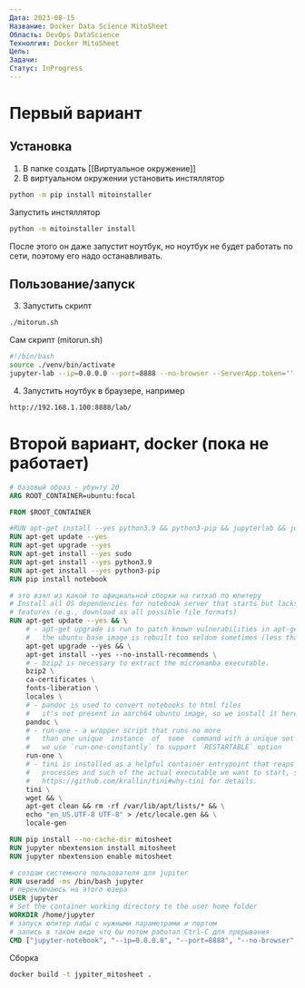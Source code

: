 ```yaml
---
Дата: 2023-08-15
Название: Docker Data Science MitoSheet
Область: DevOps DataScience
Технолгия: Docker MitoSheet
Цель:
Задачи:
Статус: InProgress
---
```

# Первый вариант
## Установка
1. В папке создать [[Виртуальное окружение]]
2. В виртуальном окружении установить инстяллятор

```sh
python -m pip install mitoinstaller
```

Запустить инстяллятор

```sh
python -m mitoinstaller install
```
После этого он даже запустит ноутбук, но ноутбук не будет работать по сети, поэтому его надо останавливать.
## Пользование/запуск
3. Запустить скрипт

```sh
./mitorun.sh
```

Сам скрипт (mitorun.sh)

```sh
#!/bin/bash
source ./venv/bin/activate
jupyter-lab --ip=0.0.0.0 --port=8888 --no-browser --ServerApp.token='' --ServerApp.password='' --ServerApp.allow_origin='*'
```

4. Запустить ноутбук в браузере, например

```sh
http://192.168.1.100:8888/lab/
```

# Второй вариант, docker (пока не работает)
```Dockerfile
# базовый образ - убунту 20
ARG ROOT_CONTAINER=ubuntu:focal

FROM $ROOT_CONTAINER

#RUN apt-get install --yes python3.9 && python3-pip && jupyterlab && jupyterlab && matplotlib && keras
RUN apt-get update --yes
RUN apt-get upgrade --yes
RUN apt-get install --yes sudo
RUN apt-get install --yes python3.9
RUN apt-get install --yes python3-pip
RUN pip install notebook

# это взял из какой то официальной сборки на гитхаб по юпитеру
# Install all OS dependencies for notebook server that starts but lacks all
# features (e.g., download as all possible file formats)
RUN apt-get update --yes && \
    # - apt-get upgrade is run to patch known vulnerabilities in apt-get packages as
    #   the ubuntu base image is rebuilt too seldom sometimes (less than once a month)
    apt-get upgrade --yes && \
    apt-get install --yes --no-install-recommends \
    # - bzip2 is necessary to extract the micromamba executable.
    bzip2 \
    ca-certificates \
    fonts-liberation \
    locales \
    # - pandoc is used to convert notebooks to html files
    #   it's not present in aarch64 ubuntu image, so we install it here
    pandoc \
    # - run-one - a wrapper script that runs no more
    #   than one unique  instance  of  some  command with a unique set of arguments,
    #   we use `run-one-constantly` to support `RESTARTABLE` option
    run-one \
    # - tini is installed as a helpful container entrypoint that reaps zombie
    #   processes and such of the actual executable we want to start, see
    #   https://github.com/krallin/tini#why-tini for details.
    tini \
    wget && \
    apt-get clean && rm -rf /var/lib/apt/lists/* && \
    echo "en_US.UTF-8 UTF-8" > /etc/locale.gen && \
    locale-gen

RUN pip install --no-cache-dir mitosheet
RUN jupyter nbextension install mitosheet
RUN jupyter nbextension enable mitosheet

# создам системного пользователя для jupiter
RUN useradd -ms /bin/bash jupyter
# переключаюсь на этого юзера
USER jupyter
# Set the container working directory to the user home folder
WORKDIR /home/jupyter
# запуск юпитер лабы с нужными параметрами и портом
# запись в таком виде что бы потом работал Сtrl-C для прерывания
CMD ["jupyter-notebook", "--ip=0.0.0.0", "--port=8888", "--no-browser", "--ServerApp.token=''", "--ServerApp.password=''", "--ServerApp.allow_origin='*'"]:
```

Сборка

```sh
docker build -t jypiter_mitosheet .
```

